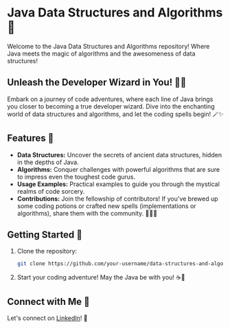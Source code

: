 # Java Data Structures and Algorithms 🚀

Welcome to the Java Data Structures and Algorithms repository! Where Java meets the magic of algorithms and the awesomeness of data structures!

## Unleash the Developer Wizard in You! 🧙‍♂️

Embark on a journey of code adventures, where each line of Java brings you closer to becoming a true developer wizard. Dive into the enchanting world of data structures and algorithms, and let the coding spells begin! 🪄✨

## Features 🌟

- **Data Structures:** Uncover the secrets of ancient data structures, hidden in the depths of Java.
- **Algorithms:** Conquer challenges with powerful algorithms that are sure to impress even the toughest code gurus.
- **Usage Examples:** Practical examples to guide you through the mystical realms of code sorcery.
- **Contributions:** Join the fellowship of contributors! If you've brewed up some coding potions or crafted new spells (implementations or algorithms), share them with the community. 🧙‍♀️📜

## Getting Started 🚦

1. Clone the repository:

    ```bash
    git clone https://github.com/your-username/data-structures-and-algorithms-java.git
    ```

2. Start your coding adventure! May the Java be with you! ☕🚀

## Connect with Me 🤖

Let's connect on [LinkedIn](www.linkedin.com/in/rishikopan-sivalingarajah-338bb7216)! 🚀
